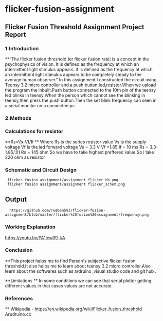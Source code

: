 # flicker-fusion-assignment
## Flicker Fusion Threshold Assignment Project Report
### 1.Introduction

**“The flicker fusion threshold (or flicker fusion rate) is a concept in the psychophysics of vision. It is defined as the frequency at which an intermittent light stimulus appears.
It is defined as the frequency at which an intermittent light stimulus appears
to be completely steady to the average human observer.”
In this assignment I constructed the circuit using Teensy 3.2 micro controller and a push button,led,resistor.When we upload the program the inbuilt.Push button connected to the 10th pin of the teensy
led blinks in teensy.When the person which cannot see the blinking in teensy,then press the push button.Then the set blink frequency can
seen in a serial monitor on a connected pc.

### 2.Methods
   
   ### Calculations for resistor
   **Rs=Vs-Vf/If
   ** Where Rs is the series resistor value
   Vs is the supply voltage
   Vf is the led forward voltage
    Vs = 3.3 V
    Vf =1.85
    If = 10 ms
     Rs = 3.3-1.85/.01
      Rs = 145 ohm
      So we have to take highest preffered value.So I take 220 ohm as resistor
      
      
 ### Schematic and Circuit Design 
     flicker fusion assignment/assignment flicker_bb.png
     flicker fusion assignment/assignment flicker_schem.png
 
   ## Output
      https://github.com/rueben593/flicker-fusion-assignment/blob/master/flicker%20fusion%20assignment/frequency.png
    
  ### Working Explanation
   https://youtu.be/PA1jcw09-kA 
      
   ###  Conclusion
   
   **This project helps me to find Person's subjective flicker fusion threshold.It also helps me to learn about teensy 3.2 micro controller.Also learn about the softwares such as ardruino ,visual studio code and git hub .
   
   **Limitations 
   ** In some conditions we can see that serial plotter getting different values.In that cases values are not accurate.
   
   ###   References
   ** Wikipedia - https://en.wikipedia.org/wiki/Flicker_fusion_threshold
      Arudruino.cc
      
      
      
      
